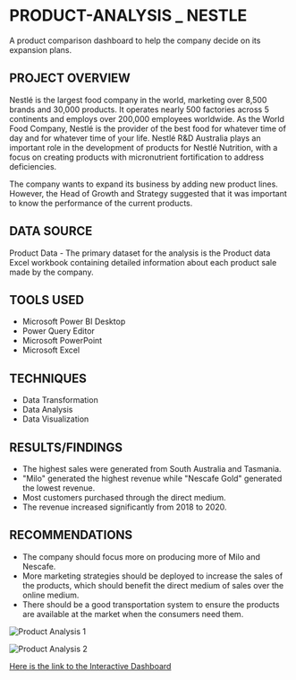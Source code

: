 # PRODUCT-ANALYSIS _ NESTLE
A product comparison dashboard to help the company decide on its expansion plans.

## PROJECT OVERVIEW

Nestlé is the largest food company in the world, marketing over 8,500 brands and 30,000 products. It operates nearly 500 factories across 5 continents and employs over 200,000 employees worldwide. As the World Food Company, Nestlé is the provider of the best food for whatever time of day and for whatever time of your life. Nestlé R&D Australia plays an important role in the development of products for Nestlé Nutrition, with a focus on creating products with micronutrient fortification to address deficiencies. 

The company wants to expand its business by adding new product lines. However, the Head of Growth and Strategy suggested that it was important to know the performance of the current products.

## DATA SOURCE
Product Data - The primary dataset for the analysis is the Product data Excel workbook containing detailed information about each product sale made by the company.

## TOOLS USED
- Microsoft Power BI Desktop
- Power Query Editor
- Microsoft PowerPoint
- Microsoft Excel

## TECHNIQUES
- Data Transformation
- Data Analysis
- Data Visualization

## RESULTS/FINDINGS
- The highest sales were generated from South Australia and Tasmania.
- "Milo" generated the highest revenue while "Nescafe Gold" generated the lowest revenue.
- Most customers purchased through the direct medium.
- The revenue increased significantly from 2018 to 2020.

## RECOMMENDATIONS
- The company should focus more on producing more of Milo and Nescafe.
- More marketing strategies should be deployed to increase the sales of the products, which should benefit the direct medium of sales over the online medium.
- There should be a good transportation system to ensure the products are available at the market when the consumers need them.

![Product Analysis 1](https://github.com/Shakirahhh/PRODUCT-ANALYSIS/assets/112478111/f6293662-89a2-4804-adf9-96d26960c7d1)


![Product Analysis 2](https://github.com/Shakirahhh/PRODUCT-ANALYSIS/assets/112478111/c205ab40-bb0b-4792-b51b-a67cfedd9f72)


[Here is the link to the Interactive Dashboard](https://app.powerbi.com/view?r=eyJrIjoiMDA5NDk3OGItZDA1ZS00YmI3LTk5OGItN2EwMWI5YTgyNDdhIiwidCI6IjgyMjU5N2NkLTQ1ZTYtNDEzMS1hM2JkLTNiNWUwZTFhNzI0MyJ9)
